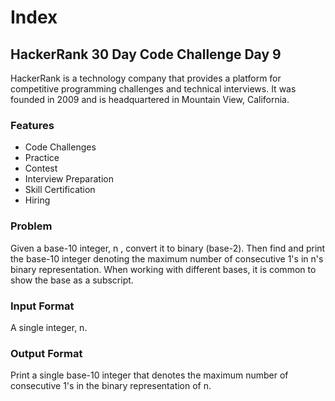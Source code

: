 # Index

## HackerRank 30 Day Code Challenge Day 9

HackerRank is a technology company that provides a platform for competitive programming challenges and technical interviews. 
It was founded in 2009 and is headquartered in Mountain View, California.

### Features

- Code Challenges
- Practice
- Contest 
- Interview Preparation
- Skill Certification
- Hiring

### Problem

Given a base-10 integer, n , convert it to binary (base-2). Then find and print the base-10 integer denoting the maximum number of consecutive 1's in n's binary representation. When working with different bases, it is common to show the base as a subscript.

### Input Format

A single integer, n.

### Output Format

Print a single base-10 integer that denotes the maximum number of consecutive 1's in the binary representation of n.
